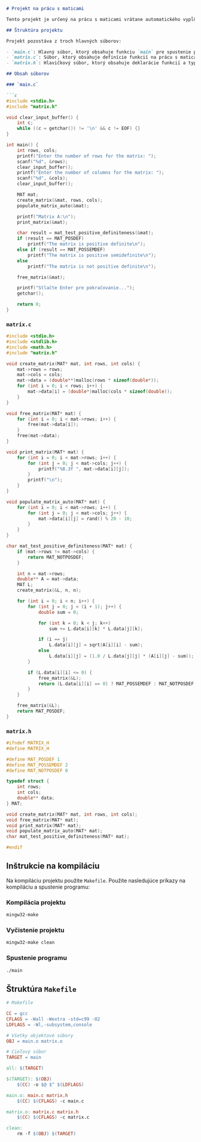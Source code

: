 
```markdown
# Projekt na prácu s maticami

Tento projekt je určený na prácu s maticami vrátane automatického vypĺňania, tlače a testovania matice na pozitívnu definitnosť.

## Štruktúra projektu

Projekt pozostáva z troch hlavných súborov:

- `main.c`: Hlavný súbor, ktorý obsahuje funkciu `main` pre spustenie programu a interakciu s používateľom.
- `matrix.c`: Súbor, ktorý obsahuje definície funkcií na prácu s maticami.
- `matrix.h`: Hlavičkový súbor, ktorý obsahuje deklarácie funkcií a typov, ktoré sa používajú v `matrix.c`.

## Obsah súborov

### `main.c`

```c
#include <stdio.h>
#include "matrix.h"

void clear_input_buffer() {
    int c;
    while ((c = getchar()) != '\n' && c != EOF) {}
}

int main() {
    int rows, cols;
    printf("Enter the number of rows for the matrix: ");
    scanf("%d", &rows);
    clear_input_buffer();
    printf("Enter the number of columns for the matrix: ");
    scanf("%d", &cols);
    clear_input_buffer();

    MAT mat;
    create_matrix(&mat, rows, cols);
    populate_matrix_auto(&mat);

    printf("Matrix A:\n");
    print_matrix(&mat);

    char result = mat_test_positive_definiteness(&mat);
    if (result == MAT_POSDEF)
        printf("The matrix is positive definite\n");
    else if (result == MAT_POSSEMDEF)
        printf("The matrix is positive semidefinite\n");
    else
        printf("The matrix is not positive definite\n");

    free_matrix(&mat);

    printf("Stlačte Enter pre pokračovanie...");
    getchar();

    return 0;
}
```

### `matrix.c`

```c
#include <stdio.h>
#include <stdlib.h>
#include <math.h>
#include "matrix.h"

void create_matrix(MAT* mat, int rows, int cols) {
    mat->rows = rows;
    mat->cols = cols;
    mat->data = (double**)malloc(rows * sizeof(double*));
    for (int i = 0; i < rows; i++) {
        mat->data[i] = (double*)malloc(cols * sizeof(double));
    }
}

void free_matrix(MAT* mat) {
    for (int i = 0; i < mat->rows; i++) {
        free(mat->data[i]);
    }
    free(mat->data);
}

void print_matrix(MAT* mat) {
    for (int i = 0; i < mat->rows; i++) {
        for (int j = 0; j < mat->cols; j++) {
            printf("%8.3f ", mat->data[i][j]);
        }
        printf("\n");
    }
}

void populate_matrix_auto(MAT* mat) {
    for (int i = 0; i < mat->rows; i++) {
        for (int j = 0; j < mat->cols; j++) {
            mat->data[i][j] = rand() % 20 - 10;
        }
    }
}

char mat_test_positive_definiteness(MAT* mat) {
    if (mat->rows != mat->cols) {
        return MAT_NOTPOSDEF;
    }

    int n = mat->rows;
    double** A = mat->data;
    MAT L;
    create_matrix(&L, n, n);

    for (int i = 0; i < n; i++) {
        for (int j = 0; j < (i + 1); j++) {
            double sum = 0;

            for (int k = 0; k < j; k++)
                sum += L.data[i][k] * L.data[j][k];

            if (i == j)
                L.data[i][j] = sqrt(A[i][i] - sum);
            else
                L.data[i][j] = (1.0 / L.data[j][j] * (A[i][j] - sum));
        }

        if (L.data[i][i] <= 0) {
            free_matrix(&L);
            return (L.data[i][i] == 0) ? MAT_POSSEMDEF : MAT_NOTPOSDEF;
        }
    }

    free_matrix(&L);
    return MAT_POSDEF;
}
```

### `matrix.h`

```c
#ifndef MATRIX_H
#define MATRIX_H

#define MAT_POSDEF 1
#define MAT_POSSEMDEF 2
#define MAT_NOTPOSDEF 0

typedef struct {
    int rows;
    int cols;
    double** data;
} MAT;

void create_matrix(MAT* mat, int rows, int cols);
void free_matrix(MAT* mat);
void print_matrix(MAT* mat);
void populate_matrix_auto(MAT* mat);
char mat_test_positive_definiteness(MAT* mat);

#endif
```

## Inštrukcie na kompiláciu

Na kompiláciu projektu použite `Makefile`. Použite nasledujúce príkazy na kompiláciu a spustenie programu:

### Kompilácia projektu

```sh
mingw32-make
```

### Vyčistenie projektu

```sh
mingw32-make clean
```

### Spustenie programu

```sh
./main
```

## Štruktúra `Makefile`

```makefile
# Makefile

CC = gcc
CFLAGS = -Wall -Wextra -std=c99 -O2
LDFLAGS = -Wl,-subsystem,console

# Všetky objektové súbory
OBJ = main.o matrix.o

# Cieľový súbor
TARGET = main

all: $(TARGET)

$(TARGET): $(OBJ)
	$(CC) -o $@ $^ $(LDFLAGS)

main.o: main.c matrix.h
	$(CC) $(CFLAGS) -c main.c

matrix.o: matrix.c matrix.h
	$(CC) $(CFLAGS) -c matrix.c

clean:
	rm -f $(OBJ) $(TARGET)
```

